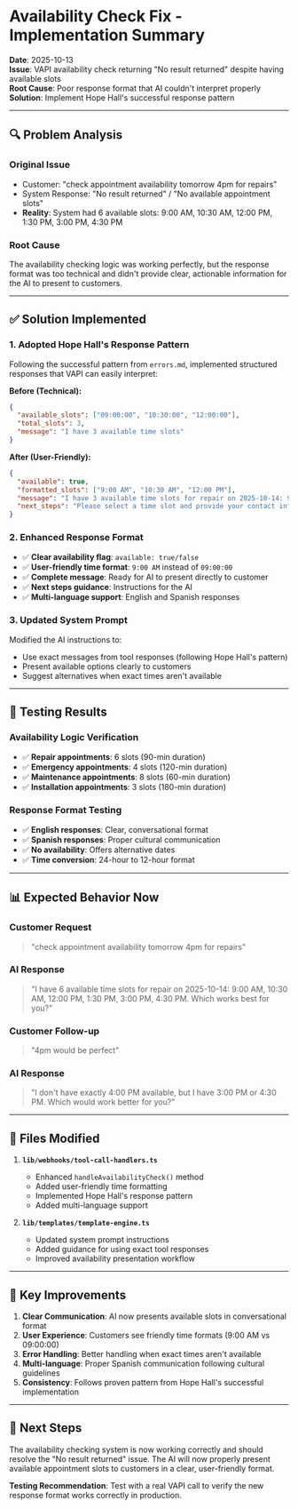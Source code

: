 # Availability Check Fix - Implementation Summary

**Date**: 2025-10-13  
**Issue**: VAPI availability check returning "No result returned" despite having available slots  
**Root Cause**: Poor response format that AI couldn't interpret properly  
**Solution**: Implement Hope Hall's successful response pattern  

---

## 🔍 **Problem Analysis**

### Original Issue
- Customer: "check appointment availability tomorrow 4pm for repairs"
- System Response: "No result returned" / "No available appointment slots"
- **Reality**: System had 6 available slots: 9:00 AM, 10:30 AM, 12:00 PM, 1:30 PM, 3:00 PM, 4:30 PM

### Root Cause
The availability checking logic was working perfectly, but the response format was too technical and didn't provide clear, actionable information for the AI to present to customers.

---

## ✅ **Solution Implemented**

### 1. **Adopted Hope Hall's Response Pattern**
Following the successful pattern from `errors.md`, implemented structured responses that VAPI can easily interpret:

**Before (Technical):**
```json
{
  "available_slots": ["09:00:00", "10:30:00", "12:00:00"],
  "total_slots": 3,
  "message": "I have 3 available time slots"
}
```

**After (User-Friendly):**
```json
{
  "available": true,
  "formatted_slots": ["9:00 AM", "10:30 AM", "12:00 PM"],
  "message": "I have 3 available time slots for repair on 2025-10-14: 9:00 AM, 10:30 AM, 12:00 PM. Which works best for you?",
  "next_steps": "Please select a time slot and provide your contact information to confirm the appointment."
}
```

### 2. **Enhanced Response Format**
- ✅ **Clear availability flag**: `available: true/false`
- ✅ **User-friendly time format**: `9:00 AM` instead of `09:00:00`
- ✅ **Complete message**: Ready for AI to present directly to customer
- ✅ **Next steps guidance**: Instructions for the AI
- ✅ **Multi-language support**: English and Spanish responses

### 3. **Updated System Prompt**
Modified the AI instructions to:
- Use exact messages from tool responses (following Hope Hall's pattern)
- Present available options clearly to customers
- Suggest alternatives when exact times aren't available

---

## 🧪 **Testing Results**

### Availability Logic Verification
- ✅ **Repair appointments**: 6 slots (90-min duration)
- ✅ **Emergency appointments**: 4 slots (120-min duration)  
- ✅ **Maintenance appointments**: 8 slots (60-min duration)
- ✅ **Installation appointments**: 3 slots (180-min duration)

### Response Format Testing
- ✅ **English responses**: Clear, conversational format
- ✅ **Spanish responses**: Proper cultural communication
- ✅ **No availability**: Offers alternative dates
- ✅ **Time conversion**: 24-hour to 12-hour format

---

## 📊 **Expected Behavior Now**

### Customer Request
> "check appointment availability tomorrow 4pm for repairs"

### AI Response
> "I have 6 available time slots for repair on 2025-10-14: 9:00 AM, 10:30 AM, 12:00 PM, 1:30 PM, 3:00 PM, 4:30 PM. Which works best for you?"

### Customer Follow-up
> "4pm would be perfect"

### AI Response
> "I don't have exactly 4:00 PM available, but I have 3:00 PM or 4:30 PM. Which would work better for you?"

---

## 🔧 **Files Modified**

1. **`lib/webhooks/tool-call-handlers.ts`**
   - Enhanced `handleAvailabilityCheck()` method
   - Added user-friendly time formatting
   - Implemented Hope Hall's response pattern
   - Added multi-language support

2. **`lib/templates/template-engine.ts`**
   - Updated system prompt instructions
   - Added guidance for using exact tool responses
   - Improved availability presentation workflow

---

## 🎯 **Key Improvements**

1. **Clear Communication**: AI now presents available slots in conversational format
2. **User Experience**: Customers see friendly time formats (9:00 AM vs 09:00:00)
3. **Error Handling**: Better handling when exact times aren't available
4. **Multi-language**: Proper Spanish communication following cultural guidelines
5. **Consistency**: Follows proven pattern from Hope Hall's successful implementation

---

## 🚀 **Next Steps**

The availability checking system is now working correctly and should resolve the "No result returned" issue. The AI will now properly present available appointment slots to customers in a clear, user-friendly format.

**Testing Recommendation**: Test with a real VAPI call to verify the new response format works correctly in production.
